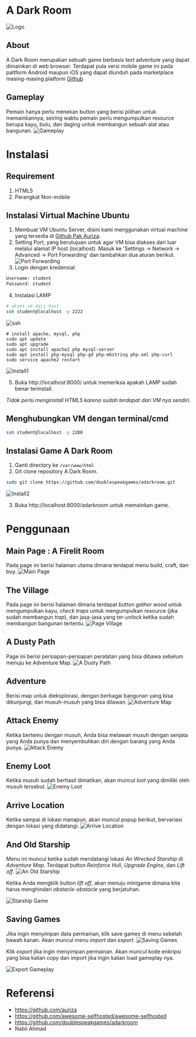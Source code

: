 # A Dark Room
![Logo](https://upload.wikimedia.org/wikipedia/commons/9/9a/A_dark_room_logo.jpg "A Dark Room")
## About
A Dark Room merupakan sebuah game berbasis text adventure yang dapat dimainkan di web browser. Terdapat pula versi mobile game ini pada paltform Android maupun iOS yang dapat diunduh pada marketplace masing-masing platform
[Github](https://github.com/doublespeakgames/adarkroom)
## Gameplay
Pemain hanya perlu menekan button yang berisi pilihan untuk memainkannya, seiring waktu pemain perlu mengumpulkan resource berupa kayu, bulu, dan daging untuk membangun sebuah alat atau bangunan.
![Gameplay](https://www.mobygames.com/images/shots/l/760808-a-dark-room-browser-screenshot-moving-the-cursor-over-a-letter.png)
# Instalasi
## Requirement
1. HTML5
2. Perangkat Non-mobile
## Instalasi Virtual Machine Ubuntu
1. Membuat VM Ubuntu Server, disini kami menggunakan virtual machine yang tersedia di [Github Pak Auriza](https://github.com/auriza/komdat-lab/blob/master/p01.md).
2. Setting Port, yang berutujuan untuk agar VM bisa diakses dari luar melalui alamat IP host (localhost). Masuk ke 'Settings -> Network -> Advanced -> Port Forwarding' dan tambahkan dua aturan berikut.
![Port Forwarding](https://github.com/mrifqip29/adarkroom/blob/master/Screenshot/1583252089290.png)
3. Login dengan kredensial
```bash
Username: student
Password: student
```
4. Instalasi LAMP
  ```bash
# akses vm dari host
ssh student@localhost -p 2222
  ```
![ssh](https://github.com/mrifqip29/adarkroom/blob/master/Screenshot/1583252080896.png)
  ```
# install apache, mysql, php
sudo apt update
sudo apt upgrade
sudo apt install apache2 php mysql-server
sudo apt install php-mysql php-gd php-mbstring php-xml php-curl
sudo service apache2 restart
  ```
![Install1](https://github.com/mrifqip29/adarkroom/blob/master/Screenshot/1583252033334.png)  

5. Buka http://localhost:8000/ untuk memeriksa apakah LAMP sudah benar terinstall.

*Tidak perlu menginstall HTML5 karena sudah terdapat dari VM nya sendiri.*

## Menghubungkan VM dengan terminal/cmd
```bash
ssh student@localhost -p 2200
```
## Instalasi Game A Dark Room
1. Ganti directory ke `/var/www/html`
2. Git clone repository A Dark Room.
```bash
sudo git clone https://github.com/doublespeakgames/adarkroom.git
  ```
![Install2](https://github.com/mrifqip29/adarkroom/blob/master/Screenshot/1583252016914.png) 
 
3. Buka http://localhost:8000/adarkroom untuk memainkan game.
# Penggunaan
## Main Page : A Firelit Room
Pada page ini berisi halaman utama dimana terdapat menu build, craft, dan buy. 
![Main Page](https://github.com/mrifqip29/adarkroom/blob/master/Screenshot/gameplay%201%20main%20page.png)
## The Village
Pada page ini berisi halaman dimana terdapat button _gather wood_ untuk mengumpulkan kayu, _check traps_ untuk mengumpulkan resource (jika sudah membangun _trap_), dan jasa-jasa yang ter-_unlock_ ketika sudah membangun bangunan tertentu. 
![Page Village](https://github.com/mrifqip29/adarkroom/blob/master/Screenshot/gameplay%202%20page%20village.png)
## A Dusty Path
Page ini berisi persiapan-persiapan peralatan yang bisa dibawa sebelum menuju ke Adventure Map.
![A Dusty Path](https://github.com/mrifqip29/adarkroom/blob/master/Screenshot/gameplay%203%20a%20dusty%20path.png)
## Adventure
Berisi map untuk dieksplorasi, dengan berbagai bangunan yang bisa dikunjungi, dan musuh-musuh yang bisa dilawan.
![Adventure Map](https://github.com/mrifqip29/adarkroom/blob/master/Screenshot/gameplay%203b%20a%20dusty%20path%20map.png)
## Attack Enemy 
Ketika bertemu dengan musuh, Anda bisa melawan musuh dengan senjata yang Anda punya dan menyembuhkan diri dengan barang yang Anda punya.
![Attack Enemy](https://github.com/mrifqip29/adarkroom/blob/master/Screenshot/gameplay%203c%20attack%20enemy.png)
## Enemy Loot
Ketika musuh sudah berhasil dimatikan, akan muncul _loot_ yang dimiliki oleh musuh tersebut.
![Enemy Loot](https://github.com/mrifqip29/adarkroom/blob/master/Screenshot/gameplay%203d%20enemy%20dead.png)
## Arrive Location
Ketika sampai di lokasi manapun, akan muncul popup berikut, bervariasi dengan lokasi yang didatangi.
![Arrive Location](https://github.com/mrifqip29/adarkroom/blob/master/Screenshot/gameplay%203e%20arrived%20checkpoint.png)
## And Old Starship
Menu ini muncul ketika sudah mendatangi lokasi _An Wrecked Starship_ di _Adventure Map_. Terdapat button _Reinforce Hull_, _Upgrade Engine_, dan _Lift off_.
![An Old Starship](https://github.com/mrifqip29/adarkroom/blob/master/Screenshot/gameplay%204%20an%20old%20starship.png)

Ketika Anda mengklik button _lift off_, akan menuju minigame dimana kita harus menghindari _obstacle-obstacle_ yang berjatuhan.

![Starship Game](https://github.com/mrifqip29/adarkroom/blob/master/Screenshot/space%20game.png)
## Saving Games
Jika ingin menyimpan data permainan, klik save games di menu sebelah bawah kanan. Akan muncul menu _import_ dan _export_.
![Saving Games](https://github.com/mrifqip29/adarkroom/blob/master/Screenshot/save%20gameplay.png)

Klik _export_ jika ingin menyimpan permainan. Akan muncul kode enkripsi yang bisa kalian _copy_ dan import jika ingin kalian load gameplay nya.

![Export Gameplay](https://github.com/mrifqip29/adarkroom/blob/master/Screenshot/export%20gameplay.png)


# Referensi
- <https://github.com/auriza>
- <https://github.com/awesome-selfhosted/awesome-selfhosted>
- <https://github.com/doublespeakgames/adarkroom>
- Nabil Ahmad
